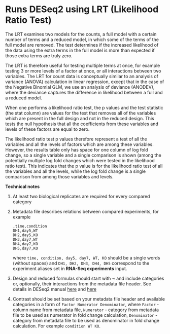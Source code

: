 Runs DESeq2 using LRT (Likelihood Ratio Test)
=============================================

The LRT examines two models for the counts, a full model with a certain number of terms and a reduced model, in which some of the terms of the full model are removed. The test determines if the increased likelihood of the data using the extra terms in the full model is more than expected if those extra terms are truly zero.

The LRT is therefore useful for testing multiple terms at once, for example testing 3 or more levels of a factor at once, or all interactions between two variables. The LRT for count data is conceptually similar to an analysis of variance (ANOVA) calculation in linear regression, except that in the case of the Negative Binomial GLM, we use an analysis of deviance (ANODEV), where the deviance captures the difference in likelihood between a full and a reduced model.

When one performs a likelihood ratio test, the p values and the test statistic (the stat column) are values for the test that removes all of the variables which are present in the full design and not in the reduced design. This tests the null hypothesis that all the coefficients from these variables and levels of these factors are equal to zero.

The likelihood ratio test p values therefore represent a test of all the variables and all the levels of factors which are among these variables. However, the results table only has space for one column of log fold change, so a single variable and a single comparison is shown (among the potentially multiple log fold changes which were tested in the likelihood ratio test). This indicates that the p value is for the likelihood ratio test of all the variables and all the levels, while the log fold change is a single comparison from among those variables and levels.

**Technical notes**

1. At least two biological replicates are required for every compared category
2. Metadata file describes relations between compared experiments, for example
    
    ```
    ,time,condition
    DH1,day5,WT
    DH2,day5,KO
    DH3,day7,WT
    DH4,day7,KO
    DH5,day7,KO
    ```
    where `time, condition, day5, day7, WT, KO` should be a single words (without spaces) and `DH1, DH2, DH3, DH4, DH5` correspond to the experiment aliases set in **RNA-Seq experiments** input.
3. Design and reduced formulas should start with **~** and include categories or, optionally, their interactions from the metadata file header. See details in DESeq2 manual [here](https://bioconductor.org/packages/release/bioc/vignettes/DESeq2/inst/doc/DESeq2.html#interactions) and [here](https://bioconductor.org/packages/release/bioc/vignettes/DESeq2/inst/doc/DESeq2.html#likelihood-ratio-test)
4. Contrast should be set based on your metadata file header and available categories in a form of `Factor Numerator Denominator`, where `Factor` - column name from metadata file, `Numerator`  - category from metadata file to be used as numerator in fold change calculation, `Denominator` - category from metadata file to be used as denominator in fold change calculation. For example `condition WT KO`.